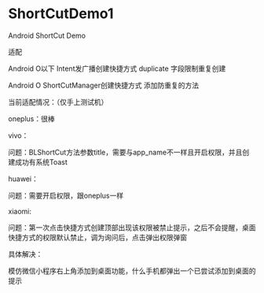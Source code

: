 # ShortCutDemo1
Android ShortCut Demo

适配

Android O以下 Intent发广播创建快捷方式 duplicate 字段限制重复创建

Android O ShortCutManager创建快捷方式 添加防重复的方法

当前适配情况：（仅手上测试机）

oneplus：很棒

vivo：

问题：BLShortCut方法参数title，需要与app_name不一样且开启权限，并且创建成功有系统Toast

huawei：

问题：需要开启权限，跟oneplus一样

xiaomi:

问题：第一次点击快捷方式创建顶部出现该权限被禁止提示，之后不会提醒，桌面快捷方式的权限默认禁止，调为询问后，点击弹出权限弹窗

具体解决：

模仿微信小程序右上角添加到桌面功能，什么手机都弹出一个已尝试添加到桌面的提示
